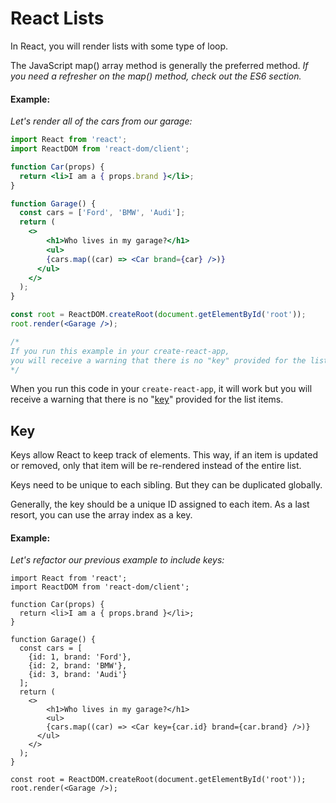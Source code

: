 # React Lists
In React, you will render lists with some type of loop.

The JavaScript map() array method is generally the preferred method.
*If you need a refresher on the map() method, check out the ES6 section.*
#### Example:
*Let's render all of the cars from our garage:*
```jsx
import React from 'react';
import ReactDOM from 'react-dom/client';

function Car(props) {
  return <li>I am a { props.brand }</li>;
}

function Garage() {
  const cars = ['Ford', 'BMW', 'Audi'];
  return (
    <>
	    <h1>Who lives in my garage?</h1>
	    <ul>
        {cars.map((car) => <Car brand={car} />)}
      </ul>
    </>
  );
}

const root = ReactDOM.createRoot(document.getElementById('root'));
root.render(<Garage />);

/*
If you run this example in your create-react-app,
you will receive a warning that there is no "key" provided for the list items.
*/
```

When you run this code in your `create-react-app`, it will work but you will receive a warning that there is no "[key](#key)" provided for the list items.


## Key
Keys allow React to keep track of elements. This way, if an item is updated or removed, only that item will be re-rendered instead of the entire list.


Keys need to be unique to each sibling. But they can be duplicated globally.

Generally, the key should be a unique ID assigned to each item. As a last resort, you can use the array index as a key.
#### Example:
*Let's refactor our previous example to include keys:*

```JSX
import React from 'react';
import ReactDOM from 'react-dom/client';

function Car(props) {
  return <li>I am a { props.brand }</li>;
}

function Garage() {
  const cars = [
    {id: 1, brand: 'Ford'},
    {id: 2, brand: 'BMW'},
    {id: 3, brand: 'Audi'}
  ];
  return (
    <>
	    <h1>Who lives in my garage?</h1>
	    <ul>
        {cars.map((car) => <Car key={car.id} brand={car.brand} />)}
      </ul>
    </>
  );
}

const root = ReactDOM.createRoot(document.getElementById('root'));
root.render(<Garage />);
```
